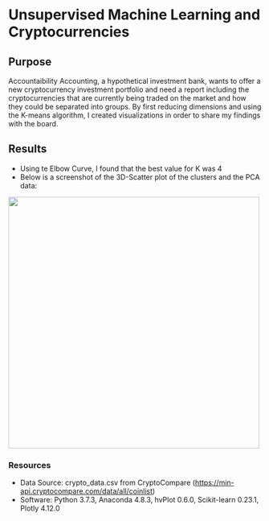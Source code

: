 # Unsupervised Machine Learning and Cryptocurrencies

## Purpose
Accountaibility Accounting, a hypothetical investment bank, wants to offer a new cryptocurrency investment portfolio and need a report including the cryptocurrencies that are currently being traded on the market and how they could be separated into groups. By first reducing dimensions and using the K-means algorithm, I created visualizations in order to share my findings with the board.

## Results
- Using te Elbow Curve, I found that the best value for K was 4
- Below is a screenshot of the 3D-Scatter plot of the clusters and the PCA data:

<img src='https://github.com/npantfoerder/cryptocurrencies/blob/master/kmeans_clusters.png' width=500>

### Resources
- Data Source: crypto_data.csv from CryptoCompare (https://min-api.cryptocompare.com/data/all/coinlist)
- Software: Python 3.7.3, Anaconda 4.8.3, hvPlot 0.6.0, Scikit-learn 0.23.1, Plotly 4.12.0
